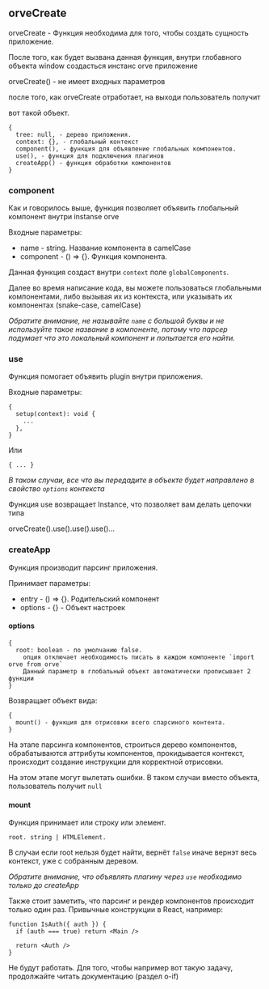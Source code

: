 ## orveCreate

orveCreate - Функция необходима для того, чтобы создать сущность приложение.

После того, как будет вызвана данная функция, внутри глобавного объекта window создасться инстанс orve приложение

orveCreate() - не имеет входных параметров

после того, как orveCreate отработает, на выходи пользователь получит

вот такой объект.

```
{
  tree: null, - дерево приложения.
  context: {}, - глобальный контекст
  component(), - функция для объявление глобальных компонентов.
  use(), - функция для подключения плагинов
  createApp() - функция обработки компонентов
}
```

### component

Как и говорилось выше, функция позволяет объявить глобальный компонент внутри instanse orve

Входные параметры:
* name - string. Название компонента в camelCase
* component - () => {}. Функция компонента.

Данная функция создаст внутри `context` поле `globalComponents`.

Далее во время написание кода, вы можете пользоваться глобальными компонентами, либо вызывая их из контекста, или указывать их компонентах (snake-case, camelCase)

*Обратите внимание, не называйте `name` с большой буквы и не используйте такое название в компоненте, потому что парсер подумает что это локальный компонент и попытается его найти.*


### use

Функция помогает объявить plugin внутри приложения.

Входные параметры:
```
{
  setup(context): void {
    ...
  },
}
```

Или 
```
{ ... }
```
*В таком случаи, все что вы передадите в объекте будет направлено в свойство `options` контекста*

Функция use возвращает Instance, что позволяет вам делать цепочки типа

orveCreate().use().use().use()...


### createApp 

Функция производит парсинг приложения.

Принимает параметры:
* entry - () => {}. Родительский компонент
* options - {} - Объект настроек

#### options
```
{
  root: boolean - по умолчанию false. 
    опция отключает необходимость писать в каждом компоненте `import orve from orve`
    Данный параметр в глобальный объект автоматически прописывает 2 функции
}
```

Возвращает объект вида:
```
{
  mount() - функция для отрисовки всего спарсиного контента.
}
```

На этапе парсинга компонентов, строиться дерево компонентов, обрабатываются аттрибуты компонентов, прокидывается контекст, происходит создание инструкции для корректной отрисовки.

На этом этапе могут вылетать ошибки. В таком случаи вместо объекта, пользователь получит `null`

#### mount

Функция принимает или строку или элемент.

```
root. string | HTMLElement.
```

В случаи если root нельзя будет найти, вернёт `false` иначе вернэт весь контекст, уже с собранным деревом.


*Обратите внимание, что объявлять плагину через `use` необходимо только до createApp*

Также стоит заметить, что парсинг и рендер компонентов происходит только один раз. Привычные конструкции в React, например:

```
function IsAuth({ auth }) {
  if (auth === true) return <Main />

  return <Auth />
}
```

Не будут работать. Для того, чтобы например вот такую задачу, продолжайте читать документацию (раздел o-if)